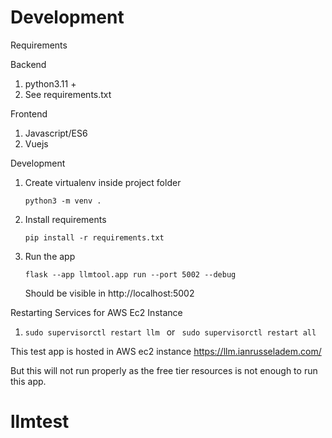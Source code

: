 # Development

Requirements

Backend

1. python3.11 +
2. See requirements.txt

Frontend

1. Javascript/ES6
2. Vuejs

Development

1. Create virtualenv inside project folder

   ```
   python3 -m venv .
   ```

2. Install requirements

   ```
   pip install -r requirements.txt
   ```

3. Run the app
   ```
   flask --app llmtool.app run --port 5002 --debug
   ```
   Should be visible in http://localhost:5002

Restarting Services for AWS Ec2 Instance

1. `sudo supervisorctl restart llm ` or ` sudo supervisorctl restart all`

This test app is hosted in AWS ec2 instance https://llm.ianrusseladem.com/

But this will not run properly as the free tier resources is not enough to run this app.

# llmtest
